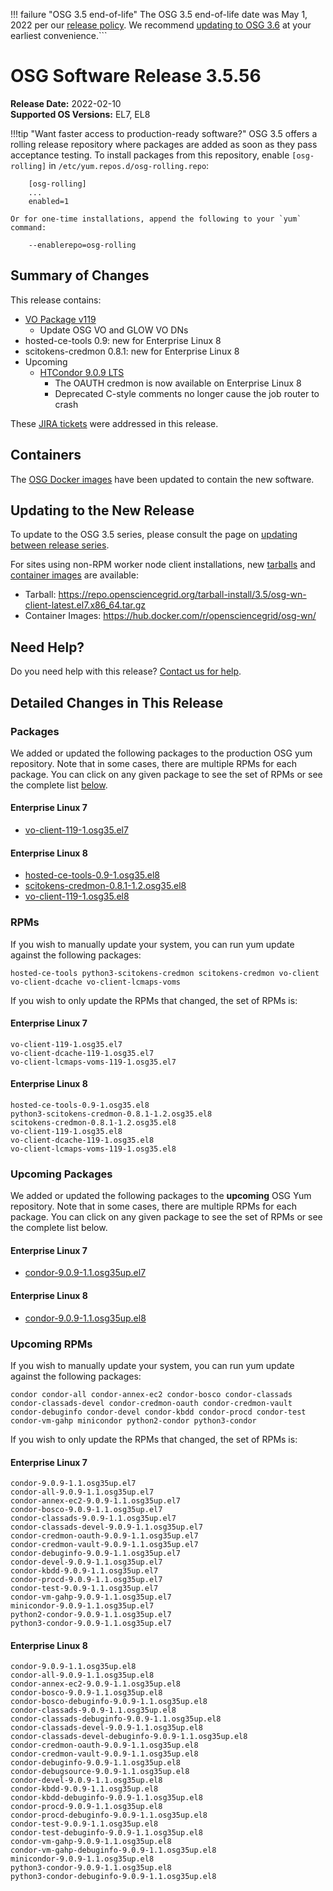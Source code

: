 !!! failure "OSG 3.5 end-of-life"
    The OSG 3.5 end-of-life date was May 1, 2022 per our
    [release policy](https://opensciencegrid.org/technology/policy/release-series/).
    We recommend
    [updating to OSG 3.6](https://opensciencegrid.org/docs/release/updating-to-osg-36/)
    at your earliest convenience.```

OSG Software Release 3.5.56
===========================

**Release Date:** 2022-02-10  
**Supported OS Versions:** EL7, EL8

!!!tip "Want faster access to production-ready software?"
    OSG 3.5 offers a rolling release repository where packages are added as soon as they pass acceptance testing.
    To install packages from this repository, enable `[osg-rolling]` in `/etc/yum.repos.d/osg-rolling.repo`:

        [osg-rolling]
        ...
        enabled=1

    Or for one-time installations, append the following to your `yum` command:

        --enablerepo=osg-rolling

Summary of Changes
------------------

This release contains:

-   [VO Package v119](https://github.com/opensciencegrid/osg-vo-config/releases/tag/release-119)
    -   Update OSG VO and GLOW VO DNs
-   hosted-ce-tools 0.9: new for Enterprise Linux 8
-   scitokens-credmon 0.8.1: new for Enterprise Linux 8
-   Upcoming
    -   [HTCondor 9.0.9 LTS](https://www-auth.cs.wisc.edu/lists/htcondor-world/2022/msg00000.shtml)
        -   The OAUTH credmon is now available on Enterprise Linux 8
        -   Deprecated C-style comments no longer cause the job router to crash

These
[JIRA tickets](https://opensciencegrid.atlassian.net/issues/?jql=project%20%3D%20SOFTWARE%20AND%20fixVersion%20in%20(3.5.56%2C3.5.56-upcoming)%20ORDER%20BY%20priority%20DESC%2C%20key%20DESC)
were addressed in this release.

Containers
----------

The [OSG Docker images](https://hub.docker.com/u/opensciencegrid/) have been updated to contain the new software.

Updating to the New Release
---------------------------

To update to the OSG 3.5 series, please consult the page on
[updating between release series](../updating-to-osg-35.md).

For sites using non-RPM worker node client installations, new [tarballs](../../worker-node/install-wn-tarball.md) and
[container images](../../worker-node/using-wn-containers.md) are available:

- Tarball: <https://repo.opensciencegrid.org/tarball-install/3.5/osg-wn-client-latest.el7.x86_64.tar.gz>
- Container Images: <https://hub.docker.com/r/opensciencegrid/osg-wn/>

Need Help?
----------

Do you need help with this release? [Contact us for help](../../common/help.md).

Detailed Changes in This Release
--------------------------------

### Packages

We added or updated the following packages to the production OSG yum repository.
Note that in some cases, there are multiple RPMs for each package.
You can click on any given package to see the set of RPMs or see the complete list [below](#rpms).

#### Enterprise Linux 7

-   [vo-client-119-1.osg35.el7](https://koji.chtc.wisc.edu/koji/search?match=glob&type=build&terms=vo-client-119-1.osg35.el7)

#### Enterprise Linux 8

-   [hosted-ce-tools-0.9-1.osg35.el8](https://koji.chtc.wisc.edu/koji/search?match=glob&type=build&terms=hosted-ce-tools-0.9-1.osg35.el8)
-   [scitokens-credmon-0.8.1-1.2.osg35.el8](https://koji.chtc.wisc.edu/koji/search?match=glob&type=build&terms=scitokens-credmon-0.8.1-1.2.osg35.el8)
-   [vo-client-119-1.osg35.el8](https://koji.chtc.wisc.edu/koji/search?match=glob&type=build&terms=vo-client-119-1.osg35.el8)

### RPMs

If you wish to manually update your system, you can run yum update against the following packages:

    hosted-ce-tools python3-scitokens-credmon scitokens-credmon vo-client vo-client-dcache vo-client-lcmaps-voms 

If you wish to only update the RPMs that changed, the set of RPMs is:

#### Enterprise Linux 7

``` file
vo-client-119-1.osg35.el7
vo-client-dcache-119-1.osg35.el7
vo-client-lcmaps-voms-119-1.osg35.el7
```

#### Enterprise Linux 8

``` file
hosted-ce-tools-0.9-1.osg35.el8
python3-scitokens-credmon-0.8.1-1.2.osg35.el8
scitokens-credmon-0.8.1-1.2.osg35.el8
vo-client-119-1.osg35.el8
vo-client-dcache-119-1.osg35.el8
vo-client-lcmaps-voms-119-1.osg35.el8
```

### Upcoming Packages

We added or updated the following packages to the **upcoming** OSG Yum repository.
Note that in some cases, there are multiple RPMs for each package.
You can click on any given package to see the set of RPMs or see the complete list below.

#### Enterprise Linux 7

-   [condor-9.0.9-1.1.osg35up.el7](https://koji.chtc.wisc.edu/koji/search?match=glob&type=build&terms=condor-9.0.9-1.1.osg35up.el7)

#### Enterprise Linux 8

-   [condor-9.0.9-1.1.osg35up.el8](https://koji.chtc.wisc.edu/koji/search?match=glob&type=build&terms=condor-9.0.9-1.1.osg35up.el8)

### Upcoming RPMs

If you wish to manually update your system, you can run yum update against the following packages:

    condor condor-all condor-annex-ec2 condor-bosco condor-classads condor-classads-devel condor-credmon-oauth condor-credmon-vault condor-debuginfo condor-devel condor-kbdd condor-procd condor-test condor-vm-gahp minicondor python2-condor python3-condor 

If you wish to only update the RPMs that changed, the set of RPMs is:

#### Enterprise Linux 7

``` file
condor-9.0.9-1.1.osg35up.el7
condor-all-9.0.9-1.1.osg35up.el7
condor-annex-ec2-9.0.9-1.1.osg35up.el7
condor-bosco-9.0.9-1.1.osg35up.el7
condor-classads-9.0.9-1.1.osg35up.el7
condor-classads-devel-9.0.9-1.1.osg35up.el7
condor-credmon-oauth-9.0.9-1.1.osg35up.el7
condor-credmon-vault-9.0.9-1.1.osg35up.el7
condor-debuginfo-9.0.9-1.1.osg35up.el7
condor-devel-9.0.9-1.1.osg35up.el7
condor-kbdd-9.0.9-1.1.osg35up.el7
condor-procd-9.0.9-1.1.osg35up.el7
condor-test-9.0.9-1.1.osg35up.el7
condor-vm-gahp-9.0.9-1.1.osg35up.el7
minicondor-9.0.9-1.1.osg35up.el7
python2-condor-9.0.9-1.1.osg35up.el7
python3-condor-9.0.9-1.1.osg35up.el7
```

#### Enterprise Linux 8

``` file
condor-9.0.9-1.1.osg35up.el8
condor-all-9.0.9-1.1.osg35up.el8
condor-annex-ec2-9.0.9-1.1.osg35up.el8
condor-bosco-9.0.9-1.1.osg35up.el8
condor-bosco-debuginfo-9.0.9-1.1.osg35up.el8
condor-classads-9.0.9-1.1.osg35up.el8
condor-classads-debuginfo-9.0.9-1.1.osg35up.el8
condor-classads-devel-9.0.9-1.1.osg35up.el8
condor-classads-devel-debuginfo-9.0.9-1.1.osg35up.el8
condor-credmon-oauth-9.0.9-1.1.osg35up.el8
condor-credmon-vault-9.0.9-1.1.osg35up.el8
condor-debuginfo-9.0.9-1.1.osg35up.el8
condor-debugsource-9.0.9-1.1.osg35up.el8
condor-devel-9.0.9-1.1.osg35up.el8
condor-kbdd-9.0.9-1.1.osg35up.el8
condor-kbdd-debuginfo-9.0.9-1.1.osg35up.el8
condor-procd-9.0.9-1.1.osg35up.el8
condor-procd-debuginfo-9.0.9-1.1.osg35up.el8
condor-test-9.0.9-1.1.osg35up.el8
condor-test-debuginfo-9.0.9-1.1.osg35up.el8
condor-vm-gahp-9.0.9-1.1.osg35up.el8
condor-vm-gahp-debuginfo-9.0.9-1.1.osg35up.el8
minicondor-9.0.9-1.1.osg35up.el8
python3-condor-9.0.9-1.1.osg35up.el8
python3-condor-debuginfo-9.0.9-1.1.osg35up.el8
```

